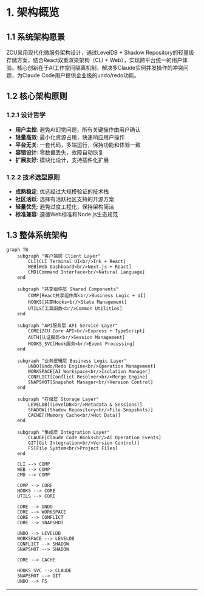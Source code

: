 # 1. 架构概览

## 1.1 系统架构愿景

ZCU采用现代化微服务架构设计，通过LevelDB + Shadow Repository的轻量级存储方案，结合React双重渲染架构（CLI + Web），实现跨平台统一的用户体验。核心创新在于AI工作空间隔离机制，解决多Claude实例并发操作的冲突问题，为Claude Code用户提供企业级的undo/redo功能。

## 1.2 核心架构原则

### 1.2.1 设计哲学
- **用户主控**: 避免AI幻觉问题，所有关键操作由用户确认
- **轻量高效**: 最小化资源占用，快速响应用户操作
- **平台无关**: 一套代码，多端运行，保持功能和体验一致
- **容错设计**: 零数据丢失，故障自动恢复
- **扩展友好**: 模块化设计，支持插件化扩展

### 1.2.2 技术选型原则
- **成熟稳定**: 优选经过大规模验证的技术栈
- **社区活跃**: 选择有活跃社区支持的开源方案
- **轻量优先**: 避免过度工程化，保持架构简洁
- **标准兼容**: 遵循Web标准和Node.js生态规范

## 1.3 整体系统架构

```mermaid
graph TB
    subgraph "客户端层 Client Layer"
        CLI[CLI Terminal UI<br/>Ink + React]
        WEB[Web Dashboard<br/>Next.js + React]
        CMD[Command Interface<br/>Natural Language]
    end
    
    subgraph "共享组件层 Shared Components"
        COMP[React共享组件库<br/>Business Logic + UI]
        HOOKS[共享Hooks<br/>State Management]
        UTILS[工具函数<br/>Common Utilities]
    end
    
    subgraph "API服务层 API Service Layer"
        CORE[ZCU Core API<br/>Express + TypeScript]
        AUTH[认证服务<br/>Session Management]
        HOOKS_SVC[Hook服务<br/>Event Processing]
    end
    
    subgraph "业务逻辑层 Business Logic Layer"
        UNDO[Undo/Redo Engine<br/>Operation Management]
        WORKSPACE[AI Workspace<br/>Isolation Manager]
        CONFLICT[Conflict Resolver<br/>Merge Engine]
        SNAPSHOT[Snapshot Manager<br/>Version Control]
    end
    
    subgraph "存储层 Storage Layer"
        LEVELDB[(LevelDB<br/>Metadata & Sessions)]
        SHADOW[(Shadow Repository<br/>File Snapshots)]
        CACHE[(Memory Cache<br/>Hot Data)]
    end
    
    subgraph "集成层 Integration Layer"
        CLAUDE[Claude Code Hooks<br/>AI Operation Events]
        GIT[Git Integration<br/>Version Control)]
        FS[File System<br/>Project Files]
    end
    
    CLI --> COMP
    WEB --> COMP
    CMD --> COMP
    
    COMP --> CORE
    HOOKS --> CORE
    UTILS --> CORE
    
    CORE --> UNDO
    CORE --> WORKSPACE
    CORE --> CONFLICT
    CORE --> SNAPSHOT
    
    UNDO --> LEVELDB
    WORKSPACE --> LEVELDB
    CONFLICT --> SHADOW
    SNAPSHOT --> SHADOW
    
    CORE --> CACHE
    
    HOOKS_SVC --> CLAUDE
    SNAPSHOT --> GIT
    UNDO --> FS
```

---
